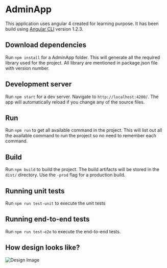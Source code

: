 # AdminApp

This application uses angular 4 created for learning purpose. It has been build using [Angular CLI](https://github.com/angular/angular-cli) version 1.2.3.

## Download dependencies

Run `npm install` for a AdminApp folder. This will generate all the required library used for the project. All library are mentioned in package.json file with version number.

## Development server

Run `npm start` for a dev server. Navigate to `http://localhost:4200/`. The app will automatically reload if you change any of the source files.

## Run

Run `npm run` to get all available command in the project. This will list out all the available command to run the project so no need to remember each command.

## Build

Run `npm build` to build the project. The build artifacts will be stored in the `dist/` directory. Use the `-prod` flag for a production build.

## Running unit tests

Run `npm run test-unit` to execute the unit tests

## Running end-to-end tests

Run `npm run test-e2e` to execute the end-to-end tests.

## How design looks like?

![Design Image](https://github.com/ramanujprasad/Angular4AdminApp/blob/master/src/assets/images/Design.png)